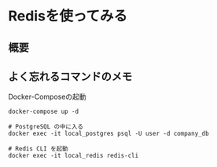# Redisを使ってみる

## 概要

## よく忘れるコマンドのメモ

Docker-Composeの起動

```bash:
docker-compose up -d
```

```bash:
# PostgreSQL の中に入る
docker exec -it local_postgres psql -U user -d company_db

# Redis CLI を起動
docker exec -it local_redis redis-cli
```
